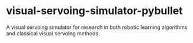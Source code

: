 # visual-servoing-simulator-pybullet
A visual servoing simulator for research in both robotic learning algorithms and classical visual servoing methods.
